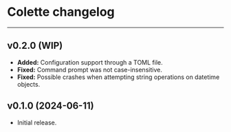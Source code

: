# Colette changelog

---

## v0.2.0 (WIP)

- **Added:** Configuration support through a TOML file.
- **Fixed:** Command prompt was not case-insensitive.
- **Fixed:** Possible crashes when attempting string operations on datetime objects.

## v0.1.0 (2024-06-11)

- Initial release.